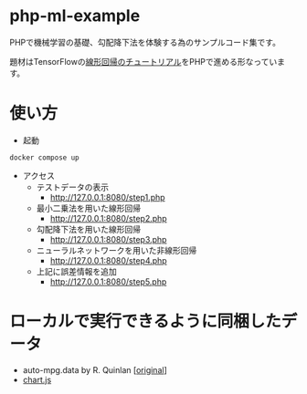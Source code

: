 # php-ml-example

PHPで機械学習の基礎、勾配降下法を体験する為のサンプルコード集です。

題材はTensorFlowの[線形回帰のチュートリアル](https://www.tensorflow.org/tutorials/keras/regression?hl=ja)をPHPで進める形なっています。

# 使い方
- 起動
```
docker compose up
```
- アクセス
  - テストデータの表示
    - http://127.0.0.1:8080/step1.php 
  - 最小二乗法を用いた線形回帰
    - http://127.0.0.1:8080/step2.php
  - 勾配降下法を用いた線形回帰
    - http://127.0.0.1:8080/step3.php
  - ニューラルネットワークを用いた非線形回帰 
    - http://127.0.0.1:8080/step4.php
  - 上記に誤差情報を追加
    - http://127.0.0.1:8080/step5.php


# ローカルで実行できるように同梱したデータ

- auto-mpg.data by R. Quinlan [[original](https://archive.ics.uci.edu/dataset/9/auto+mpg)]
- [chart.js](https://www.chartjs.org/)
